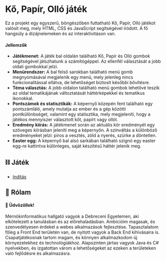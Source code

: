 
# Kő, Papír, Olló játék

Ez a projekt egy egyszerű, böngészőben futtatható Kő, Papír, Olló játékot valósít meg, mely HTML, CSS és JavaScript segítségével íródott. A fő hangsúly a dizájnelemeken és az interaktivitáson van.

#### Jellemzők
- **Játékmenet:** A játék bal oldalán található Kő, Papír és Olló gombok segítségével játszhatunk a számítógéppel. Az ellenfél választását a jobb oldali gombokkal jelzi.
- **Menürendszer:** A bal felső sarokban található menü gomb megnyomásával megjelenik egy menü, mely jelenleg nincs funkcionalitással ellátva, de lehetőséget biztosít későbbi bővítésre.
- **Téma választás:** A jobb oldalon található menü gombok lehetővé teszik az oldal tematikájának változtatását háttérképekkel és tematikus ikonokkal.
- **Pontszámok és statisztikák:** A képernyő közepén fent található egy pontszámláló, amely mutatja az ember és a gép közötti pontkülönbséget, valamint egy statisztika, mely megjeleníti, hogy a játékos mennyiszer választott kőt, papírt vagy ollót.
- **Eredmény kiírás:** A játékmenet során az aktuális kör eredményét egy szöveges kiírásban jeleníti meg a képernyőn. A színváltás a különböző eredményeket jelzi: piros a vesztés, zöld a nyerés, szürke a döntetlen.
- **Easter egg:** A képernyő bal alsó sarkában található szignó egy easter egg-re kattintva különleges, saját készítésű háttér jelenik meg.
## ⛓️ Játék

 - [Indítás](https://mozsikimre.github.io/RPS/)
 


## 🚀 Rólam
#### 👋 Üdvözöllek! 
Mérnökinformatikus hallgató vagyok a Debreceni Egyetemen, aki elkötelezett a tanulásban és az előrehaladásban. Ambícióim magasak, és szenvedélyesen érdekel a webes alkalmazások fejlesztése. Tapasztalatom főleg a Front End területén van, de nyitott vagyok a Back End kihívásaira is. Csapatjátékosnak tartom magam, és könnyen alkalmazkodom új környezetekhez és technológiákhoz. Alapszinten jártas vagyok Java és C# nyelvekben, és izgatottan várom a lehetőségeket az ezeken a területeken való fejlődésre és alkalmazásra.

